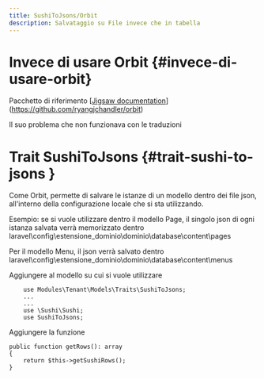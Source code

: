 ```yaml
---
title: SushiToJsons/Orbit
description: Salvataggio su File invece che in tabella
---
```


# Invece di usare Orbit {#invece-di-usare-orbit}

Pacchetto di riferimento [[Jigsaw documentation](https://github.com/ryangjchandler/orbit)](https://github.com/ryangjchandler/orbit)

Il suo problema che non funzionava con le traduzioni

# Trait SushiToJsons {#trait-sushi-to-jsons }

Come Orbit, permette di salvare le istanze di un modello dentro dei file json, all'interno della configurazione locale che si sta utilizzando.

Esempio: se si vuole utilizzare dentro il modello Page, il singolo json di ogni istanza salvata verrà memorizzato dentro laravel\config\estensione_dominio\dominio\database\content\pages  

Per il modello Menu, il json verrà salvato dentro laravel\config\estensione_dominio\dominio\database\content\menus  

Aggiungere al modello su cui si vuole utilizzare

```
    use Modules\Tenant\Models\Traits\SushiToJsons;
    ...
    ...
    use \Sushi\Sushi;
    use SushiToJsons;
```

Aggiungere la funzione

```
public function getRows(): array
{
    return $this->getSushiRows();
}
```